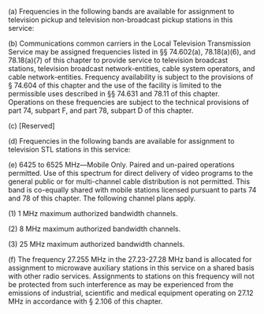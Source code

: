 (a) Frequencies in the following bands are available for assignment to television pickup and television non-broadcast pickup stations in this service:
                                    

(b) Communications common carriers in the Local Television Transmission Service may be assigned frequencies listed in §§ 74.602(a), 78.18(a)(6), and 78.18(a)(7) of this chapter to provide service to television broadcast stations, television broadcast network-entities, cable system operators, and cable network-entities. Frequency availability is subject to the provisions of § 74.604 of this chapter and the use of the facility is limited to the permissible uses described in §§ 74.631 and 78.11 of this chapter. Operations on these frequencies are subject to the technical provisions of part 74, subpart F, and part 78, subpart D of this chapter.

(c) [Reserved]

(d) Frequencies in the following bands are available for assignment to television STL stations in this service:
                                    

(e) 6425 to 6525 MHz—Mobile Only. Paired and un-paired operations permitted. Use of this spectrum for direct delivery of video programs to the general public or for multi-channel cable distribution is not permitted. This band is co-equally shared with mobile stations licensed pursuant to parts 74 and 78 of this chapter. The following channel plans apply.

(1) 1 MHz maximum authorized bandwidth channels.

(2) 8 MHz maximum authorized bandwidth channels.

(3) 25 MHz maximum authorized bandwidth channels.

(f) The frequency 27.255 MHz in the 27.23-27.28 MHz band is allocated for assignment to microwave auxiliary stations in this service on a shared basis with other radio services. Assignments to stations on this frequency will not be protected from such interference as may be experienced from the emissions of industrial, scientific and medical equipment operating on 27.12 MHz in accordance with § 2.106 of this chapter.

